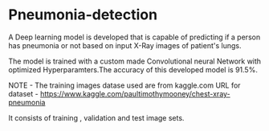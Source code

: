 # Pneumonia-detection
A Deep learning model is developed that is capable of predicting if a person has pneumonia or not based on input X-Ray images of  patient's lungs.

The model is trained with a custom made Convolutional neural Network with optimized Hyperparamters.The accuracy of this developed model is 91.5%.

NOTE - The training images datase used are from kaggle.com
URL for dataset - https://www.kaggle.com/paultimothymooney/chest-xray-pneumonia

It consists of training , validation and test image sets.
